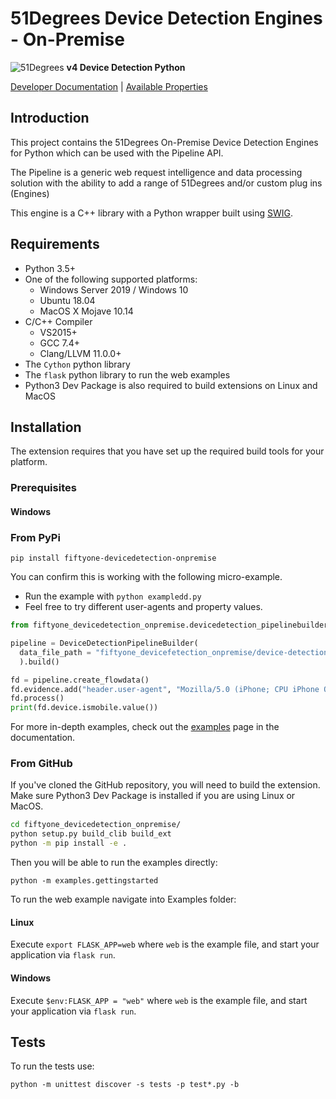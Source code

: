# 51Degrees Device Detection Engines - On-Premise

![51Degrees](https://51degrees.com/DesktopModules/FiftyOne/Distributor/Logo.ashx?utm_source=github&utm_medium=repository&utm_content=readme_main&utm_campaign=python-open-source "THE Fastest and Most Accurate Device Detection") **v4 Device Detection Python**

[Developer Documentation](https://51degrees.com/device-detection-python/index.html?utm_source=github&utm_medium=repository&utm_content=property_dictionary&utm_campaign=python-open-source "Developer Documentation") | [Available Properties](https://51degrees.com/resources/property-dictionary?utm_source=github&utm_medium=repository&utm_content=property_dictionary&utm_campaign=python-open-source "View all available properties and values")

## Introduction

This project contains the 51Degrees On-Premise Device Detection Engines for Python which can be used with the Pipeline API.

The Pipeline is a generic web request intelligence and data processing solution with the ability to add a range of 51Degrees and/or custom plug ins (Engines) 

This engine is a C++ library with a Python wrapper built using [SWIG](http://www.swig.org/).

## Requirements

* Python 3.5+
* One of the following supported platforms:
  * Windows Server 2019 / Windows 10
  * Ubuntu 18.04
  * MacOS X Mojave 10.14
* C/C++ Compiler
  * VS2015+
  * GCC 7.4+
  * Clang/LLVM 11.0.0+
* The `Cython` python library
* The `flask` python library to run the web examples
* Python3 Dev Package is also required to build extensions on Linux and MacOS  

## Installation

The extension requires that you have set up the required build tools for your platform.

### Prerequisites

#### Windows

### From PyPi

`pip install fiftyone-devicedetection-onpremise`

You can confirm this is working with the following micro-example.

* Run the example with `python exampledd.py`
* Feel free to try different user-agents and property values.

```python
from fiftyone_devicedetection_onpremise.devicedetection_pipelinebuilder import DeviceDetectionPipelineBuilder

pipeline = DeviceDetectionPipelineBuilder(
  data_file_path = "fiftyone_devicefetection_onpremise/device-detection-cxx/device-detection-data/51Degrees-LiteV4.1.hash"
  ).build()

fd = pipeline.create_flowdata()
fd.evidence.add("header.user-agent", "Mozilla/5.0 (iPhone; CPU iPhone OS 12_2 like Mac OS X) AppleWebKit/605.1.15 (KHTML, like Gecko) Mobile/15E148")
fd.process()
print(fd.device.ismobile.value())
```

For more in-depth examples, check out the [examples](https://51degrees.com/device-detection-python/examples.html) page in the documentation.

### From GitHub

If you've cloned the GitHub repository, you will need to build the extension. Make sure Python3 Dev Package is installed if you are using Linux or MacOS.

```bash
cd fiftyone_devicedetection_onpremise/
python setup.py build_clib build_ext
python -m pip install -e .
```

Then you will be able to run the examples directly:

`python -m examples.gettingstarted`

To run the web example navigate into Examples folder:

#### Linux

Execute `export FLASK_APP=web` where `web` is the example file, and start your application via `flask run`.

#### Windows

Execute `$env:FLASK_APP = "web"` where `web` is the example file, and start your application via `flask run`.

## Tests

To run the tests use:

`python -m unittest discover -s tests -p test*.py -b`
